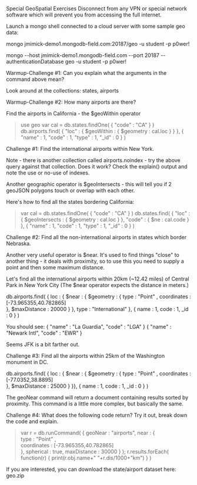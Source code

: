 Special GeoSpatial Exercises
Disconnect from any VPN or special network software which will prevent you from accessing the full internet.

Launch a mongo shell connected to a cloud server with some sample geo data:

mongo jmimick-demo1.mongodb-field.com:20187/geo -u student -p p0wer!

mongo --host jmimick-demo1.mongodb-field.com --port 20187 --authenticationDatabase geo -u student -p p0wer!

Warmup-Challenge #1: Can you explain what the arguments in the command above mean?

Look around at the collections: states, airports

Warmup-Challenge #2: How many airports are there?

Find the airports in California - the $geoWithin operator

>use geo
>var cal = db.states.findOne( { "code" : "CA" } )
>db.airports.find(
{ "loc" : { $geoWithin : { $geometry : cal.loc } } },
{ "name" : 1, "code" : 1, "type" : 1, "_id" : 0 } )

Challenge #1: Find the international airports within New York.

Note - there is another collection called airports.noindex - try the above query against that collection. Does it work? Check the explain() output and note the use or no-use of indexes.

Another geographic operator is $geoIntersects - this will tell you if 2 geoJSON polygons touch or overlap with each other.

Here's how to find all the states bordering California:

>var cal = db.states.findOne( { "code" : "CA" } )
>db.states.find(
{ "loc" : { $geoIntersects : { $geometry : cal.loc } },
  "code" : { $ne : cal.code } },
{ "name" : 1, "code" : 1, "type" : 1, "_id" : 0 } )

Challenge #2: Find all the non-international airports in states which border Nebraska.

Another very useful operator is $near. It's used to find things "close" to another thing - it deals with proximity, so to use this you need to supply a point and then some maximum distance.

Let's find all the international airports within 20km (~12.42 miles) of Central Park in New York City (The $near operator expects the distance in meters.)


db.airports.find(
 {
   loc : {
     $near : {
       $geometry : { 
         type : "Point" , 
         coordinates : [-73.965355,40.782865]  
       }, 
       $maxDistance : 20000
     }
   }, 
   type : "International"
 },
 {
   name : 1,
   code : 1,
   _id : 0
 }
)

You should see: 
{ "name" : "La Guardia", "code" : "LGA" }
{ "name" : "Newark Intl", "code" : "EWR" }

Seems JFK is a bit farther out. 

Challenge #3: Find all the airports within 25km of the Washington monument in DC.


db.airports.find(
 {
   loc : {
     $near : {
       $geometry : { 
         type : "Point" , 
         coordinates : [-77.0352,38.8895]  
       }, 
       $maxDistance : 25000
     }
   }},
 {
   name : 1,
   code : 1,
   _id : 0
 }
)

The geoNear command will return a document containing results sorted by proximity. This command is a little more complex, but basically the same.

Challenge #4: What does the following code return? Try it out, break down the code and explain.

>var r = db.runCommand( 
  { geoNear : "airports", 
    near : {           
      type : "Point" ,           
      coordinates : [-73.965355,40.782865]         
    }, 
   spherical : true, maxDistance : 30000 } );
>r.results.forEach( function(r) { print(r.obj.name+" "+r.dis/1000+"km") } )


If you are interested, you can download the state/airport dataset here: geo.zip

